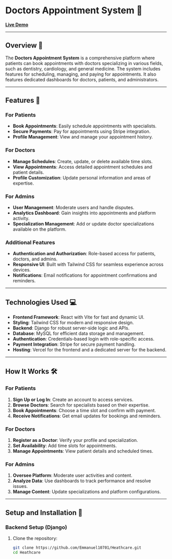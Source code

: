 # **Doctors Appointment System 🏥**  
[**Live Demo**](https://healthcare-project-sepia.vercel.app/)

---

## Overview 🌟

The **Doctors Appointment System** is a comprehensive platform where patients can book appointments with doctors specializing in various fields, such as dentistry, cardiology, and general medicine. The system includes features for scheduling, managing, and paying for appointments. It also features dedicated dashboards for doctors, patients, and administrators.

---

## Features 🚀

### **For Patients**  
- **Book Appointments**: Easily schedule appointments with specialists.  
- **Secure Payments**: Pay for appointments using Stripe integration.  
- **Profile Management**: View and manage your appointment history.  

### **For Doctors**  
- **Manage Schedules**: Create, update, or delete available time slots.  
- **View Appointments**: Access detailed appointment schedules and patient details.  
- **Profile Customization**: Update personal information and areas of expertise.  

### **For Admins**  
- **User Management**: Moderate users and handle disputes.  
- **Analytics Dashboard**: Gain insights into appointments and platform activity.  
- **Specialization Management**: Add or update doctor specializations available on the platform.  

### Additional Features  
- **Authentication and Authorization**: Role-based access for patients, doctors, and admins.  
- **Responsive UI**: Built with Tailwind CSS for seamless experience across devices.  
- **Notifications**: Email notifications for appointment confirmations and reminders.  

---

## Technologies Used 💻

- **Frontend Framework**: React with Vite for fast and dynamic UI.  
- **Styling**: Tailwind CSS for modern and responsive design.  
- **Backend**: Django for robust server-side logic and APIs.  
- **Database**: MySQL for efficient data storage and management.  
- **Authentication**: Credentials-based login with role-specific access.  
- **Payment Integration**: Stripe for secure payment handling.  
- **Hosting**: Vercel for the frontend and a dedicated server for the backend.  

---

## How It Works 🛠

### **For Patients**  
1. **Sign Up or Log In**: Create an account to access services.  
2. **Browse Doctors**: Search for specialists based on their expertise.  
3. **Book Appointments**: Choose a time slot and confirm with payment.  
4. **Receive Notifications**: Get email updates for bookings and reminders.

### **For Doctors**  
1. **Register as a Doctor**: Verify your profile and specialization.  
2. **Set Availability**: Add time slots for appointments.  
3. **Manage Appointments**: View patient details and scheduled times.

### **For Admins**  
1. **Oversee Platform**: Moderate user activities and content.  
2. **Analyze Data**: Use dashboards to track performance and resolve issues.  
3. **Manage Content**: Update specializations and platform configurations.

---

## Setup and Installation 💾

### Backend Setup (Django)  
1. Clone the repository:  
   ```bash
   git clone https://github.com/Emmanuel10701/Heathcare.git
   cd Heathcare
